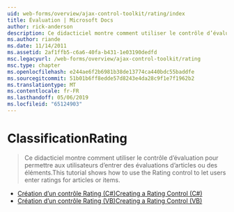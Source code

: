 ```yaml
---
uid: web-forms/overview/ajax-control-toolkit/rating/index
title: Évaluation | Microsoft Docs
author: rick-anderson
description: Ce didacticiel montre comment utiliser le contrôle d’évaluation pour permettre aux utilisateurs d’entrer des évaluations d’articles ou des éléments.
ms.author: riande
ms.date: 11/14/2011
ms.assetid: 2af1ffb5-c6a6-40fa-b431-1e03190dedfd
msc.legacyurl: /web-forms/overview/ajax-control-toolkit/rating
msc.type: chapter
ms.openlocfilehash: e244ae6f2b6981b38de13774ca440bdc55baddfe
ms.sourcegitcommit: 51b01b6ff8edde57d8243e4da28c9f1e7f1962b2
ms.translationtype: MT
ms.contentlocale: fr-FR
ms.lasthandoff: 05/06/2019
ms.locfileid: "65124903"
---
```

# <a name="rating"></a><span data-ttu-id="f341b-103">Classification</span><span class="sxs-lookup"><span data-stu-id="f341b-103">Rating</span></span>

> <span data-ttu-id="f341b-104">Ce didacticiel montre comment utiliser le contrôle d’évaluation pour permettre aux utilisateurs d’entrer des évaluations d’articles ou des éléments.</span><span class="sxs-lookup"><span data-stu-id="f341b-104">This tutorial shows how to use the Rating control to let users enter ratings for articles or items.</span></span>

- [<span data-ttu-id="f341b-105">Création d’un contrôle Rating (C#)</span><span class="sxs-lookup"><span data-stu-id="f341b-105">Creating a Rating Control (C#)</span></span>](creating-a-rating-control-cs.md)
- [<span data-ttu-id="f341b-106">Création d’un contrôle Rating (VB)</span><span class="sxs-lookup"><span data-stu-id="f341b-106">Creating a Rating Control (VB)</span></span>](creating-a-rating-control-vb.md)
